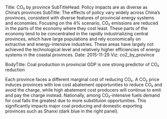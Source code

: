 ﻿Title: CO₂ by province
SubTitleHead: Policy impacts are as diverse as China’s provinces
SubTitle: The effects of policy vary widely across China’s provinces, consistent with diverse features of provincial energy systems and economies. Focusing on the 4% scenario, CO₂ emissions are reduced in the parts of the economy where they cost least. These parts of the economy tend to be concentrated in the rapidly industrializing central provinces, which have large populations and rely economically on extractive and energy-intensive industries. These areas have largely not achieved the technological level and relatively higher efficiencies of energy systems in the coastal provinces.
Date: 2015-11-29
Viz: co2_by_province

BodyTitle: Coal production in provincial GDP is one strong predictor of CO₂ reduction

Each province faces a different marginal cost of reducing CO₂. A CO₂ price induces provinces with low cost abatement opportunities to reduce CO₂ and avoid the charge, while high abatement cost producers will continue to emit and pay the charge instead. Nationally, among CO₂-intensive fuels demand for coal falls the greatest due to more substituion opportunities. This significantly impacts major coal producing and domestic exporting provinces such as Shanxi (dark blue in the right panel). 